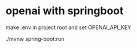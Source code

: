 # openai with springboot

make .env in project root and set OPENAI_API_KEY

./mvnw spring-boot:run


